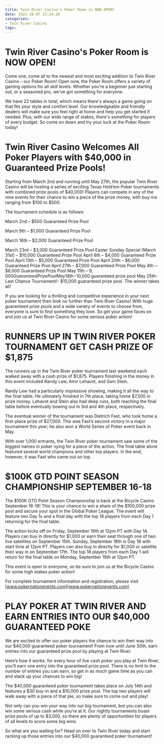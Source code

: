 ```yaml
---
title: Twin River Casino's Poker Room is NOW OPEN!
date: 2022-10-07 15:24:20
categories:
- Twin River Casino
tags:
---
```



#  Twin River Casino's Poker Room is NOW OPEN!

Come one, come all to the newest and most exciting addition to Twin River Casino – our Poker Room! Open now, the Poker Room offers a variety of gaming options for all skill levels. Whether you're a beginner just starting out, or a seasoned pro, we've got something for everyone.

We have 22 tables in total, which means there's always a game going on that fits your style and comfort level. Our knowledgeable and friendly dealers will make sure you feel right at home and help you get started if needed. Plus, with our wide range of stakes, there's something for players of every budget. So come on down and try your luck at the Poker Room today!

#  Twin River Casino Welcomes All Poker Players with $40,000 in Guaranteed Prize Pools!

Starting from March 2nd and running until May 27th, the popular Twin River Casino will be hosting a series of exciting Texas Hold’em Poker tournaments with combined prize pools of $40,000! Players can compete in any of the nine events for their chance to win a piece of the prize money, with buy-ins ranging from $100 to $500.

The tournament schedule is as follows:


March 2nd – $500 Guaranteed Prize Pool

March 9th – $1,000 Guaranteed Prize Pool

March 16th – $2,000 Guaranteed Prize Pool

March 23rd – $3,000 Guaranteed Prize Pool
Easter Sunday Special (March 31st) – $10,000 Guaranteed Prize Pool 
April 6th – $4,000 Guaranteed Prize Pool 
April 13th – $5,000 Guaranteed Prize Pool 
April 20th – $6,000 Guaranteed Prize Pool 
April 27th – $7,000 Guaranteed Prize Pool 
May 4th – $8,000 Guaranteed Prize Pool 
May 11th – $9,000 Guaranteed Prize Pool 
May 18th -$10,000 guaranteed prize pool 
May 25th- Last Chance Tournament!- $15,000 guaranteed prize pool. The winner takes all!

If you are looking for a thrilling and competitive experience in your next poker tournament then look no further than Twin River Casino! With huge guaranteed prize pools and a wide variety of events to choose from, everyone is sure to find something they love. So get your game faces on and join us at Twin River Casino for some serious poker action!

#  RUNNERS UP IN TWIN RIVER POKER TOURNAMENT GET CASH PRIZE OF $1,875

The runners up in the Twin River poker tournament last weekend each walked away with a cash prize of $1,875. Players finishing in the money in this event included Randy Lew, Amir Lehavot, and Sam Stein.

Randy Lew had a particularly impressive showing, making it all the way to the final table. He ultimately finished in 7th place, taking home $7,500 in prize money. Lehavot and Stein also had deep runs, both reaching the final table before eventually bowing out in 3rd and 4th place, respectively.

The eventual winner of the tournament was Dietrich Fast, who took home a first-place prize of $27,000. This was Fast’s second victory in a major tournament this year; he also won a World Series of Poker event back in May.

With over 1,000 entrants, the Twin River poker tournament saw some of the biggest names in poker vying for a piece of the action. The final table alone featured several world champions and other top players. In the end, however, it was Fast who came out on top.

#  $100K GTD POINT SEASON CHAMPIONSHIP SEPTEMBER 16-18 

The $100K GTD Point Season Championship is back at the Bicycle Casino September 16-18! This is your chance to win a share of the $100,000 prize pool and secure your spot in the Global Poker League. The event will feature two Day 1s and a final day with the top 18 players from each Day 1 returning for the final table.

The action kicks off on Friday, September 16th at 12pm PT with Day 1A. Players can buy in directly for $1,000 or earn their seat through one of two live satellites on September 15th. Sunday, September 18th is Day 1B with start time at 12pm PT. Players can also buy in directly for $1,000 or satellite their way in on September 17th. The top 18 players from each Day 1 will return for the final table on Monday, September 19th at 12pm PT.

This event is open to everyone, so be sure to join us at the Bicycle Casino for some high stakes poker action!

For complete tournament information and registration, please visit [www.pokernationevents.com](www.pokernationevents.com)

#  PLAY POKER AT TWIN RIVER AND EARN ENTRIES INTO OUR $40,000 GUARANTEED POKE

We are excited to offer our poker players the chance to win their way into our $40,000 guaranteed poker tournament! From now until June 30th, earn entries into our guaranteed prize pool by playing at Twin River.

Here’s how it works: for every hour of live cash poker you play at Twin River, you’ll earn one entry into the guaranteed prize pool. There is no limit to the number of entries you can earn, so get in as much game time as you can and stack up your chances to win big!

The $40,000 guaranteed poker tournament takes place on July 14th and features a $30 buy-in and a $10,000 prize pool. The top two players will walk away with a piece of that pie, so make sure to come out and play!

Not only can you win your way into our big tournament, but you can also win some serious cash while you’re at it. Our nightly tournaments boast prize pools of up to $3,000, so there are plenty of opportunities for players of all levels to score some big wins.

So what are you waiting for? Head on over to Twin River today and start racking up those entries into our $40,000 guaranteed poker tournament!